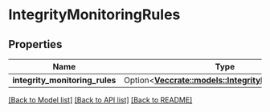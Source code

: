 # IntegrityMonitoringRules

## Properties

Name | Type | Description | Notes
------------ | ------------- | ------------- | -------------
**integrity_monitoring_rules** | Option<[**Vec<crate::models::IntegrityMonitoringRule>**](integrityMonitoringRule.md)> |  | [optional]

[[Back to Model list]](../README.md#documentation-for-models) [[Back to API list]](../README.md#documentation-for-api-endpoints) [[Back to README]](../README.md)


